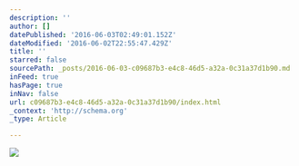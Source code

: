 ```yaml
---
description: ''
author: []
datePublished: '2016-06-03T02:49:01.152Z'
dateModified: '2016-06-02T22:55:47.429Z'
title: ''
starred: false
sourcePath: _posts/2016-06-03-c09687b3-e4c8-46d5-a32a-0c31a37d1b90.md
inFeed: true
hasPage: true
inNav: false
url: c09687b3-e4c8-46d5-a32a-0c31a37d1b90/index.html
_context: 'http://schema.org'
_type: Article

---
```

![](https://the-grid-user-content.s3-us-west-2.amazonaws.com/79b90199-8769-433a-afa6-f8b869add70d.jpg)